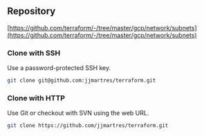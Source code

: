 ## Repository

[https://github.com/terraform/-/tree/master/gcp/network/subnets](https://github.com/terraform/-/tree/master/gcp/network/subnets)

### Clone with SSH
Use a password-protected SSH key.
```bash
git clone git@github.com:jjmartres/terraform.git
```

###  Clone with HTTP
Use Git or checkout with SVN using the web URL.
```bash
git clone https://github.com/jjmartres/terraform.git
```